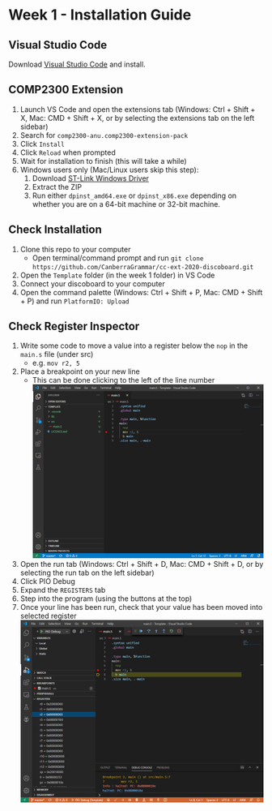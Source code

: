 # Week 1 - Installation Guide

## Visual Studio Code
Download [Visual Studio Code](https://code.visualstudio.com/Download) and install.


## COMP2300 Extension
1. Launch VS Code and open the extensions tab (Windows: Ctrl + Shift + X, Mac: CMD + Shift + X, or by selecting the extensions tab on the left sidebar)
1. Search for `comp2300-anu.comp2300-extension-pack`
1. Click `Install`
1. Click `Reload` when prompted
1. Wait for installation to finish (this will take a while)
1. Windows users only (Mac/Linux users skip this step): 
    1. Download [ST-Link Windows Driver](https://github.com/CanberraGrammar/cc-ext-2020-discoboard/raw/master/Week%201%20-%20Installation%20Guide/stlink-windows-driver.zip)
    1. Extract the ZIP
    1. Run either `dpinst_amd64.exe` or `dpinst_x86.exe` depending on whether you are on a 64-bit machine or 32-bit machine.


## Check Installation
1. Clone this repo to your computer
    - Open terminal/command prompt and run `git clone https://github.com/CanberraGrammar/cc-ext-2020-discoboard.git`
1. Open the `Template` folder (in the week 1 folder) in VS Code
1. Connect your discoboard to your computer
1. Open the command palette (Windows: Ctrl + Shift + P, Mac: CMD + Shift + P) and run `PlatformIO: Upload`


## Check Register Inspector
1. Write some code to move a value into a register below the `nop` in the `main.s` file (under src)
    - e.g. `mov r2, 5`
1. Place a breakpoint on your new line
    - This can be done clicking to the left of the line number
    ![Breakpoint Image](./images/Breakpoint.jpg)
1. Open the run tab (Windows: Ctrl + Shift + D, Mac: CMD + Shift + D, or by selecting the run tab on the left sidebar)
1. Click PIO Debug
1. Expand the `REGISTERS` tab
1. Step into the program (using the buttons at the top)
1. Once your line has been run, check that your value has been moved into selected register
    ![Register Image](./images/Registers.jpg)
